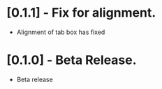 # [0.1.1] - Fix for alignment.
* Alignment of tab box has fixed

# [0.1.0] - Beta Release.
* Beta release
